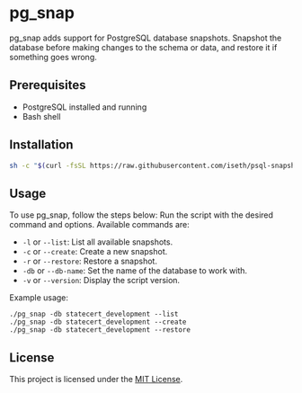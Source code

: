 # pg_snap

pg_snap adds support for PostgreSQL database snapshots.
Snapshot the database before making changes to the schema or data, and restore it if something goes wrong.

## Prerequisites

- PostgreSQL installed and running
- Bash shell

## Installation
```bash
sh -c "$(curl -fsSL https://raw.githubusercontent.com/iseth/psql-snapshot/master/tools/install.sh)"
```

## Usage

To use pg_snap, follow the steps below:
Run the script with the desired command and options. Available commands are:

- `-l` or `--list`: List all available snapshots.
- `-c` or `--create`: Create a new snapshot.
- `-r` or `--restore`: Restore a snapshot.
- `-db` or `--db-name`: Set the name of the database to work with.
- `-v` or `--version`: Display the script version.

Example usage:
```
./pg_snap -db statecert_development --list
./pg_snap -db statecert_development --create
./pg_snap -db statecert_development --restore
```
## License

This project is licensed under the [MIT License](LICENSE).